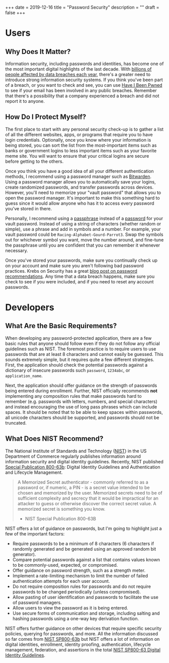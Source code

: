 +++
date = 2019-12-16
title = "Password Security"
description = ""
draft = false
+++

# Users

## Why Does It Matter?

Information security, including passwords and identities, has become one of the
most important digital highlights of the last decade. With [billions of people
affected by data breaches each
year](https://www.usatoday.com/story/money/2018/12/28/data-breaches-2018-billions-hit-growing-number-cyberattacks/2413411002/),
there's a greater need to introduce strong information security systems. If you
think you've been part of a breach, or you want to check and see, you can use
[Have I Been Pwned](https://haveibeenpwned.com/) to see if your email has been
involved in any public breaches. Remember that there's a possibility that a
company experienced a breach and did not report it to anyone.

## How Do I Protect Myself?

The first place to start with any personal security check-up is to gather a list
of all the different websites, apps, or programs that require you to have login
credentials. Optionally, once you know where your information is being stored,
you can sort the list from the most-important items such as banks or government
logins to less important items such as your favorite meme site. You will want to
ensure that your critical logins are secure before getting to the others.

Once you think you have a good idea of all your different authentication
methods, I recommend using a password manager such as
[Bitwarden](https://bitwarden.com/). Using a password manager allows you to
automatically save your logins, create randomized passwords, and transfer
passwords across devices. However, you'll need to memorize your "vault password"
that allows you to open the password manager. It's important to make this
something hard to guess since it would allow anyone who has it to access every
password you've stored in there.

Personally, I recommend using a
[passphrase](https://en.wikipedia.org/wiki/Passphrase) instead of a
[password](https://en.wikipedia.org/wiki/Password) for your vault password.
Instead of using a string of characters (whether random or simple), use a phrase
and add in symbols and a number. For example, your vault password could be
`Racing-Alphabet-Gourd-Parrot3`. Swap the symbols out for whichever symbol you
want, move the number around, and fine-tune the passphrase until you are
confident that you can remember it whenever necessary.

Once you've stored your passwords, make sure you continually check up on your
account and make sure you aren't following bad password practices. Krebs on
Security has a great [blog post on password
recommendations](https://krebsonsecurity.com/password-dos-and-donts/). Any time
that a data breach happens, make sure you check to see if you were included, and
if you need to reset any account passwords.

# Developers

## What Are the Basic Requirements?

When developing any password-protected application, there are a few basic rules
that anyone should follow even if they do not follow any official guidelines
such as NIST. The foremost practice is to require users to use passwords that
are at least 8 characters and cannot easily be guessed. This sounds extremely
simple, but it requires quite a few different strategies. First, the application
should check the potential passwords against a dictionary of insecure passwords
such `password`, `1234abc`, or `application_name`.

Next, the application should offer guidance on the strength of passwords being
entered during enrollment. Further, NIST officially recommends **not**
implementing any composition rules that make passwords hard to remember (e.g.
passwords with letters, numbers, and special characters) and instead encouraging
the use of long pass phrases which can include spaces. It should be noted that
to be able to keep spaces within passwords, all unicode characters should be
supported, and passwords should not be truncated.

## What Does NIST Recommend?

The National Institute of Standards and Technology
([NIST](https://www.nist.gov)) in the US Department of Commerce regularly
publishes information around information security and digital identity
guidelines. Recently, NIST published [Special Publication
800-63b](https://pages.nist.gov/800-63-3/sp800-63b.html): Digital Identity
Guidelines and Authentication and Lifecycle Management.

> A Memorized Secret authenticator - commonly referred to as a password or, if
> numeric, a PIN - is a secret value intended to be chosen and memorized by the
> user. Memorized secrets need to be of sufficient complexity and secrecy that
> it would be impractical for an attacker to guess or otherwise discover the
> correct secret value. A memorized secret is something you know.
>
> -   NIST Special Publication 800-63B

NIST offers a lot of guidance on passwords, but I'm going to highlight just a
few of the important factors:

-   Require passwords to be a minimum of 8 characters (6 characters if randomly
    generated and be generated using an approved random bit generator).
-   Compare potential passwords against a list that contains values known to be
    commonly-used, expected, or compromised.
-   Offer guidance on password strength, such as a strength meter.
-   Implement a rate-limiting mechanism to limit the number of failed
    authentication attempts for each user account.
-   Do not require composition rules for passwords and do not require passwords
    to be changed periodically (unless compromised).
-   Allow pasting of user identification and passwords to facilitate the use of
    password managers.
-   Allow users to view the password as it is being entered.
-   Use secure forms of communication and storage, including salting and hashing
    passwords using a one-way key derivation function.

NIST offers further guidance on other devices that require specific security
policies, querying for passwords, and more. All the information discussed so far
comes from [NIST SP800-63b](https://pages.nist.gov/800-63-3/sp800-63b.html) but
NIST offers a lot of information on digital identities, enrollment, identity
proofing, authentication, lifecycle management, federation, and assertions in
the total [NIST SP800-63 Digital Identity
Guidelines](https://pages.nist.gov/800-63-3/).
